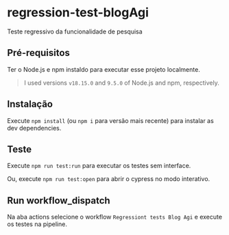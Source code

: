 # regression-test-blogAgi
Teste regressivo da funcionalidade de pesquisa

## Pré-requisitos

Ter o Node.js e npm instaldo para executar esse projeto localmente.

> I used versions `v18.15.0` and `9.5.0` of Node.js and npm, respectively.

## Instalação

Execute `npm install` (ou `npm i` para versão mais recente) para instalar as dev dependencies.

## Teste

Execute `npm run test:run` para executar os testes sem interface.

Ou, execute `npm run test:open` para abrir o cypress no modo interativo.

## Run workflow_dispatch
Na aba actions selecione o workflow `Regressiont tests Blog Agi` e execute os testes na pipeline.
